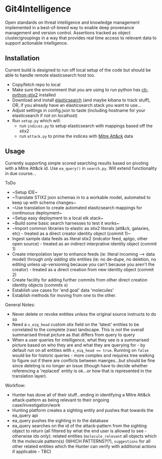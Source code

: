 # Git4Intelligence

Open standards on threat intelligence and knowledge management implemented in a best-of-breed way to enable deep provenance management and version control. Assertions tracked as object cluster/groupings in a way that provides real time access to relevant data to support actionable intelligence.

## Installation

Current build is designed to run off local setup of the code but should be able to handle remote elasticsearch host too.

* Copy/fetch repo to local
* Make sure the environment that you are using to run python has [cti-python-stix2](https://github.com/oasis-open/cti-python-stix2) installed
* Download and install [elasticsearch](https://www.elastic.co/guide/en/elasticsearch/reference/current/install-elasticsearch.html) (and maybe kibana to track stuff), OR, if you already have an elasticsearch stack you want to use...
* Adjust settings in config.json to taste (including hostname for your elasticsearch if not on localhost)
* Run `setup.py` which will:
  * run `indices.py` to setup elasticsearch with mappings based off the stix2
  * run `attack.py` to prime the indices with [Mitre Att&ck](https://attack.mitre.org/) data

## Usage

Currently supporting simple scored searching results based on pivoting with a Mitre Att&ck id. Use `ea_query()` in `search.py`.
Will extend functionality in due course...


ToDo
* ~Setup IDE~
* ~Translate STIX2 json schemas in to a workable model, automated to keep up with schema changes~
* ~Use translation to create automated elasticsearch mappings for continuous deployment~
* ~Setup easy deployment to a local elk stack~
* ~Build some basic search harnesses to test it works~
* ~Import common libraries to elastic as stix2 literals (att&ck, galaxies, etc) - treated as a direct creator identity object (commit 1)~
* Ingest sample data feeds as literal stix2 (indcator feed, aptgo, other open source) - treated as an indirect interprative identity object (commit 1)
* Create interpolation layer to enhance feeds (ie: literal incoming --> data model) through _only adding_ stix entities (ie: no de-dupe, no deletion, no editing unless up-versioning because you can't because you aren't the creator) - treated as a direct creation from new identity object (commit 2)
* Create facility for adding further commits from other direct creation identity objects (commits x)
* Establish use cases for 'end goal' data 'molecules'
* Establish methods for moving from one to the other.

General Notes:
* Never delete or revoke entities unless the original source instructs to do so
* Need a `x_eiq_head` custom stix field on the 'latest' entities to be correlated to the complete (raw) landscape. This is _not_ the overall summarised threat picture as that differs from query to query
* When a user queries for intelligence, what they see is a summarised picture based on who they are and what they are querying for - by default run on all entities with `x_eiq_head == true`. Running on `false` would be for historic queries - more complex and requires tree walking to figure out if there are conflicts between maerges...but should be fine since deleting is no longer an issue (though have to decide whether referencing a 'replaced' entity is ok...or how that is represented in the translation layer).

Workflow:
* Hunter has done all of their stuff...ending in identifying a Mitre Att&ck attack-pattern as being relevant to their ongoing case/investigation/work
* Hunting platform creates a sighting entity and pushes that towards the ea_query api
* ea_query pushes the sighting in to the database
* ea_query searches on the id of the attack-pattern from the sighting object to return (all filtered by what the end user is allowed to see - otherwise ids only):  related entities (`molecule_relevant` all objects which fit the molecule pattern(s) (WHICH PATTERNS?!?), `suggestions` for all other related entities which the Hunter can verify with additional actions if applicable - TBC)